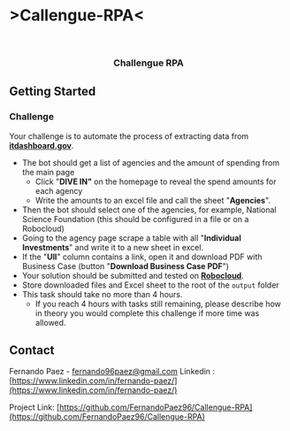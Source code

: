 # >Callengue-RPA<


<!-- PROJECT LOGO -->
<br />
<p align="center">

  <h3 align="center">Challengue RPA</h3>

  <p align="center">

  </p>
</p>

<!-- Challengue -->
## Getting Started
### Challenge

Your challenge is to automate the process of extracting data from [**itdashboard.gov**](http://itdashboard.gov/).

- The bot should get a list of agencies and the amount of spending from the main page
    - Click "**DIVE IN"** on the homepage to reveal the spend amounts for each agency
    - Write the amounts to an excel file and call the sheet "**Agencies**".
- Then the bot should select one of the agencies, for example, National Science Foundation (this should be configured in a file or on a Robocloud)
- Going to the agency page scrape a table with all "**Individual Investments**" and write it to a new sheet in excel.
- If the "**UII**" column contains a link, open it and download PDF with Business Case (button "**Download Business Case PDF**")
- Your solution should be submitted and tested on [**Robocloud**](https://cloud.robocorp.com/).
- Store downloaded files and Excel sheet to the root of the `output` folder
- This task should take no more than 4 hours.
    - If you reach 4 hours with tasks still remaining, please describe how in theory you would complete this challenge if more time was allowed.
	










<!-- CONTACT -->
## Contact

Fernando Paez  - [fernando96paez@gmail.com](mailto:fernando96paez@gmail.com)
Linkedin : [https://www.linkedin.com/in/fernando-paez/](https://www.linkedin.com/in/fernando-paez/)

Project Link: [https://github.com/FernandoPaez96/Callengue-RPA](https://github.com/FernandoPaez96/Callengue-RPA)






<!-- MARKDOWN LINKS & IMAGES -->
<!-- https://www.markdownguide.org/basic-syntax/#reference-style-links -->
[license-shield]: https://img.shields.io/github/license/github_username/repo.svg?style=for-the-badge
[license-url]: https://github.com/github_username/repo_name/blob/master/LICENSE.txt
[linkedin-shield]: https://img.shields.io/badge/-LinkedIn-black.svg?style=for-the-badge&logo=linkedin&colorB=555
[linkedin-url]: https://linkedin.com/in/github_username
